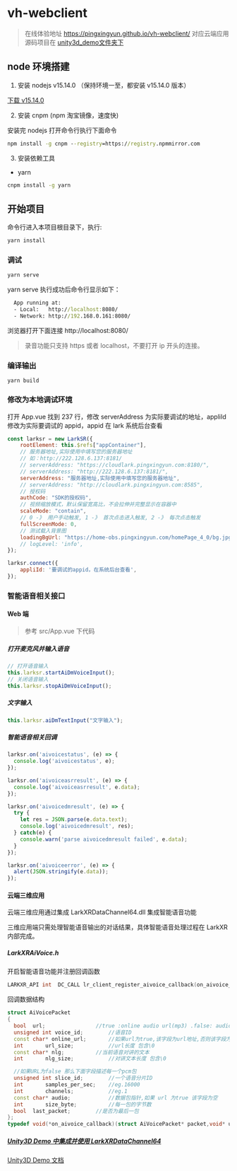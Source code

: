 # vh-webclient

> 在线体验地址 https://pingxingyun.github.io/vh-webclient/
> 对应云端应用源码项目在 [unity3d_demo文件夹下](/unity3d_demo/)

## node 环境搭建

1. 安装 nodejs v15.14.0 （保持环境一至，都安装 v15.14.0 版本）

[下载 v15.14.0](https://nodejs.org/download/release/v15.14.0/)

2. 安装 cnpm (npm 淘宝镜像，速度快)

安装完 nodejs 打开命令行执行下面命令

```cmd
npm install -g cnpm --registry=https://registry.npmmirror.com
```

3. 安装依赖工具

* yarn

```cmd
cnpm install -g yarn
```

## 开始项目

命令行进入本项目根目录下，执行:

```cmd
yarn install
```

### 调试

```cmd
yarn serve
```

yarn serve 执行成功后命令行显示如下：

```cmd
  App running at:
  - Local:   http://localhost:8080/
  - Network: http://192.168.0.161:8080/
```

浏览器打开下面连接 http://localhost:8080/

> 录音功能只支持 https 或者 localhost，不要打开 ip 开头的连接。

### 编译输出

```
yarn build
```

### 修改为本地调试环境

打开 App.vue 找到 237 行，修改 serverAddress 为实际要调试的地址，appliId 修改为实际要调试的 appid，appid 在 lark 系统后台查看

```javascript
const larksr = new LarkSR({
    rootElement: this.$refs["appContainer"],
    // 服务器地址,实际使用中填写您的服务器地址
    // 如：http://222.128.6.137:8181/
    // serverAddress: "https://cloudlark.pingxingyun.com:8180/",
    // serverAddress: "http://222.128.6.137:8181/",
    serverAddress: "服务器地址,实际使用中填写您的服务器地址",
    // serverAddress: "http://cloudlark.pingxingyun.com:8585",
    // 授权码
    authCode: "SDK的授权码",
    // 视频缩放模式，默认保留宽高比，不会拉伸并完整显示在容器中
    scaleMode: "contain",
    // 0 -》 用户手动触发, 1 -》 首次点击进入触发, 2 -》 每次点击触发
    fullScreenMode: 0,
    // 测试载入背景图
    loadingBgUrl: "https://home-obs.pingxingyun.com/homePage_4_0/bg.jpg",
    // logLevel: 'info',
});

larksr.connect({
    appliId: '要调试的appid，在系统后台查看',
});
```

### 智能语音相关接口

#### Web 端

> 参考 src/App.vue 下代码

##### 打开麦克风并输入语音

```javascript
// 打开语音输入
this.larksr.startAiDmVoiceInput();
// 关闭语音输入
this.larksr.stopAiDmVoiceInput();
```

##### 文字输入

```javascript
this.larksr.aiDmTextInput("文字输入");
```

##### 智能语音相关回调

```javascript
larksr.on('aivoicestatus', (e) => {
  console.log('aivoicestatus', e);
});

larksr.on('aivoiceasrresult', (e) => {
  console.log('aivoiceasrresult', e.data);
});

larksr.on('aivoicedmresult', (e) => {
  try {
    let res = JSON.parse(e.data.text);
    console.log('aivoicedmresult', res);
  } catch(e) {
    console.warn('parse aivoicedmresult failed', e.data);
  }
});

larksr.on('aivoiceerror', (e) => {
  alert(JSON.stringify(e.data));
});
```

#### 云端三维应用

云端三维应用通过集成 LarkXRDataChannel64.dll 集成智能语音功能

三维应用端只需处理智能语音输出的对话结果，具体智能语音处理过程在 LarkXR 内部完成。

##### LarkXRAiVoice.h 

开启智能语音功能并注册回调函数

```c++
LARKXR_API int  DC_CALL lr_client_register_aivoice_callback(on_aivoice_callback cb,void* user_data);
```

回调数据结构

```c++
struct AiVoicePacket
{
  bool	url;				//true :online audio url(mp3) .false: audio pack (pcm)
  unsigned int voice_id;		//语音ID
  const char* online_url;		//如果url为true,该字段为url地址,否则该字段为NULL 
  int	    url_size;			//url长度 包含\0
  const char* nlg;			//当前语音对讲的文本
  int	    nlg_size;			//对讲文本长度 包含\0

  //如果URL为false 那么下面字段描述每一个pcm包
  unsigned int slice_id;		//一个语音分片ID
  int		samples_per_sec;	//eg.16000
  int		channels;		    //eg.1
  const char* audio;			//数据包指针,如果 url 为true 该字段为空
  int		size_byte;			//每一包的字节数
  bool	last_packet;		//是否为最后一包
};
typedef void(*on_aivoice_callback)(struct AiVoicePacket* packet,void* user_data);
```

##### [Unity3D Demo 中集成并使用 LarkXRDataChannel64](./unity3d_demo/)

[Unity3D Demo 文档](./unity3d_demo/README.md)

